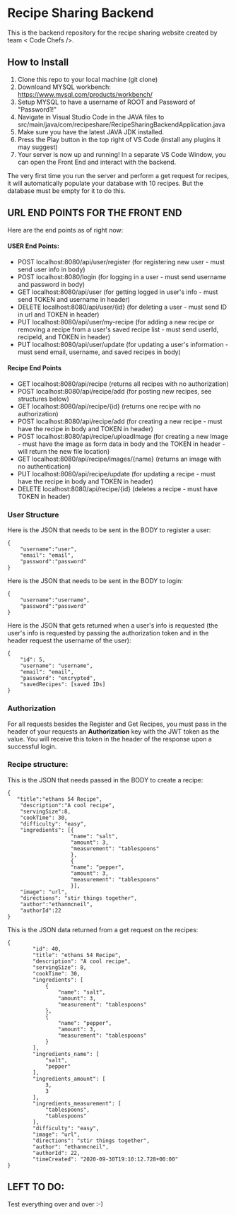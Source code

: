# Recipe Sharing Backend
This is the backend repository for the recipe sharing website created by team < Code Chefs />.

## How to Install
1. Clone this repo to your local machine (git clone)
2. Downloand MYSQL workbench: https://www.mysql.com/products/workbench/
3. Setup MYSQL to have a username of ROOT and Password of "Password1!"
4. Navigate in Visual Studio Code in the JAVA files to src/main/java/com/recipeshare/RecipeSharingBackendApplication.java
5. Make sure you have the latest JAVA JDK installed.
6. Press the Play button in the top right of VS Code (install any plugins it may suggest)
7. Your server is now up and running! In a separate VS Code Window, you can open the Front End and interact with the backend.

The very first time you run the server and perform a get request for recipes, it will automatically populate your database with 10 recipes. But the database must be empty for it to do this.

## URL END POINTS FOR THE FRONT END
Here are the end points as of right now:

#### USER End Points:
- POST localhost:8080/api/user/register (for registering new user - must send user info in body)
- POST localhost:8080/login (for logging in a user - must send username and password in body)
- GET localhost:8080/api/user (for getting logged in user's info - must send TOKEN and username in header)
- DELETE localhost:8080/api/user/{id} (for deleting a user - must send ID in url and TOKEN in header)
- PUT localhost:8080/api/user/my-recipe (for adding a new recipe or removing a recipe from a user's saved recipe list - must send userId, recipeId, and TOKEN in header)
- PUT localhost:8080/api/user/update (for updating a user's information - must send email, username, and saved recipes in body)

#### Recipe End Points
- GET localhost:8080/api/recipe (returns all recipes with no authorization)
- POST localhost:8080/api/recipe/add (for posting new recipes, see structures below)
- GET localhost:8080/api/recipe/{id} (returns one recipe with no authorization)
- POST localhost:8080/api/recipe/add (for creating a new recipe - must have the recipe in body and TOKEN in header)
- POST localhost:8080/api/recipe/uploadImage (for creating a new Image - must have the image as form data in body and the TOKEN in header - will return the new file location)
- GET localhost:8080/api/recipe/images/{name} (returns an image with no authentication)
- PUT localhost:8080/api/recipe/update (for updating a recipe - must have the recipe in body and TOKEN in header)
- DELETE localhost:8080/api/recipe/{id} (deletes a recipe - must have TOKEN in header)



### User Structure
Here is the JSON that needs to be sent in the BODY to register a user:
```
{
    "username":"user",
    "email": "email",
    "password":"password"
}
```
Here is the JSON that needs to be sent in the BODY to login:
```
{
    "username":"username",
    "password":"password"
}
```
Here is the JSON that gets returned when a user's info is requested (the user's info is requested by passing the authorization token and in the header request the username of the user):
```
{
    "id": 5,
    "username": "username",
    "email": "email",
    "password": "encrypted",
    "savedRecipes": [saved IDs]
}
```

### Authorization
For all requests besides the Register and Get Recipes, you must pass in the header of your requests an **Authorization** key with the JWT token as the value. You will receive this token in the header of the response upon a successful login.

### Recipe structure:
This is the JSON that needs passed in the BODY to create a recipe:
```
{
   "title":"ethans 54 Recipe",
    "description":"A cool recipe",
    "servingSize":8,
    "cookTime": 30,
	"difficulty": "easy",
    "ingredients": [{
                    "name": "salt",
                    "amount": 3,
                    "measurement": "tablespoons"
                    },
                    {
                    "name": "pepper",
                    "amount": 3,
                    "measurement": "tablespoons"
                    }],
	"image": "url",
	"directions": "stir things together",
	"author":"ethanmcneil",
	"authorId":22
}
```

This is the JSON data returned from a get request on the recipes:
```
{
        "id": 40,
        "title": "ethans 54 Recipe",
        "description": "A cool recipe",
        "servingSize": 8,
        "cookTime": 30,
        "ingredients": [
            {
                "name": "salt",
                "amount": 3,
                "measurement": "tablespoons"
            },
            {
                "name": "pepper",
                "amount": 3,
                "measurement": "tablespoons"
            }
        ],
        "ingredients_name": [
            "salt",
            "pepper"
        ],
        "ingredients_amount": [
            3,
            3
        ],
        "ingredients_measurement": [
            "tablespoons",
            "tablespoons"
        ],
        "difficulty": "easy",
        "image": "url",
        "directions": "stir things together",
        "author": "ethanmcneil",
        "authorId": 22,
        "timeCreated": "2020-09-30T19:10:12.728+00:00"
}
```

## LEFT TO DO:
Test everything over and over :-)

